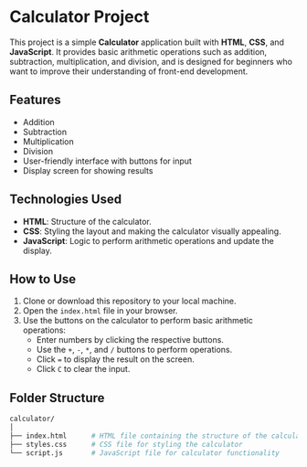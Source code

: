 # Calculator Project

This project is a simple **Calculator** application built with **HTML**, **CSS**, and **JavaScript**. It provides basic arithmetic operations such as addition, subtraction, multiplication, and division, and is designed for beginners who want to improve their understanding of front-end development.

## Features

- Addition
- Subtraction
- Multiplication
- Division
- User-friendly interface with buttons for input
- Display screen for showing results

## Technologies Used

- **HTML**: Structure of the calculator.
- **CSS**: Styling the layout and making the calculator visually appealing.
- **JavaScript**: Logic to perform arithmetic operations and update the display.

## How to Use

1. Clone or download this repository to your local machine.
2. Open the `index.html` file in your browser.
3. Use the buttons on the calculator to perform basic arithmetic operations:
    - Enter numbers by clicking the respective buttons.
    - Use the `+`, `-`, `*`, and `/` buttons to perform operations.
    - Click `=` to display the result on the screen.
    - Click `C` to clear the input.

## Folder Structure

```bash
calculator/
│
├── index.html      # HTML file containing the structure of the calculator
├── styles.css      # CSS file for styling the calculator
└── script.js       # JavaScript file for calculator functionality
